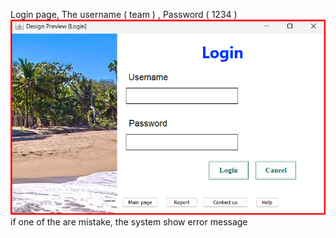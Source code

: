 Login page, The username ( team ) , Password ( 1234 )
![image alt](https://github.com/YaminBadawi/Hotel-Booking-System/blob/e3221dac388daa507efc5fb56304ce026e9b42a1/Login-page.png)
if one of the are mistake, the system show error message 


